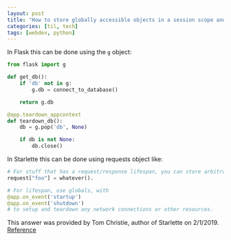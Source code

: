 ```yaml
---
layout: post
title: "How to store globally accessible objects in a session scope and across sessions in Starlette"
categories: [til, tech]
tags: [webdev, python]
---
```


In Flask this can be done using the `g` object:
```python
from flask import g

def get_db():
    if 'db' not in g:
        g.db = connect_to_database()

    return g.db

@app.teardown_appcontext
def teardown_db():
    db = g.pop('db', None)

    if db is not None:
        db.close()
```

In Starlette this can be done using requests object like:

```python
# For stuff that has a request/response lifespan, you can store arbitrary stuff on the request "scope".
request["foo"] = whatever().

# For lifespan, use globals, with
@app.on_event('startup')
@app.on_event('shutdown')
# to setup and teardown any network connections or other resources.
```

This answer was provided by Tom Christie, author of Starlette on 2/1/2019. [Reference](https://github.com/encode/starlette/issues/374)
